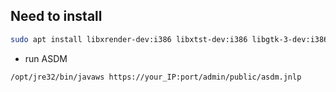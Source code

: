 ## Need to install
```bash
sudo apt install libxrender-dev:i386 libxtst-dev:i386 libgtk-3-dev:i386 libcanberra-gtk-module:i386 gtk2-engines-murrine:i386
```
- run ASDM
```bash
/opt/jre32/bin/javaws https://your_IP:port/admin/public/asdm.jnlp
```

